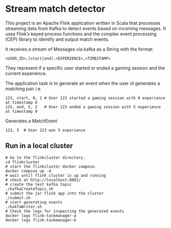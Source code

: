 # Stream match detector

This project is an Apache Flink application written in Scala that processes streaming data from Kafka
to detect events based on incoming messages. It uses Flink’s keyed process functions and 
the complex event processing (CEP) library to identify and output match events.

It receives a stream of Messages via kafka as a String with the format:
```
<USER_ID>,[start|end],<EXPERIENCE>,<TIMESTAMP>
```

They represent if a specific user started or ended a gaming session and the current experience.

The application task is to generate an event when the user id generates a matching pair i.e.
```
123, start, 0, 1 # User 123 started a gaming session with 0 experience at timestamp 0
123, end, 5, 2   # User 123 ended a gaming session with 5 experience at timestamp 0
```

Generates a MatchEvent
```
123, 5  # User 123 won 5 experience
```

## Run in a local cluster


```shell
# Go to the flinkcluster directory.
cd flinkcluster
# start the flinkcluster docker compose.
docker compose up -d
# wait until flink cluster is up and running
# check at http://localhost:8081/
# create the test kafka topic
./kafkaCreateTopic.sh
# submit the jar flink app into the cluster
./submit.sh
# start generating events
./kakfaWriter.sh
# Check the logs for inspecting the generated events
docker logs flink-taskmanager-a
docker logs flink-taskmanager-b
```

